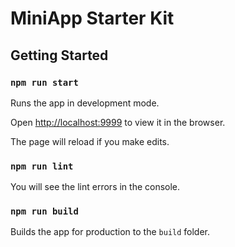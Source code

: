 # MiniApp Starter Kit

## Getting Started

### `npm run start`

Runs the app in development mode.

Open [http://localhost:9999](http://localhost:9999) to view it in the browser.

The page will reload if you make edits.

### `npm run lint`

You will see the lint errors in the console.

### `npm run build`

Builds the app for production to the `build` folder.

